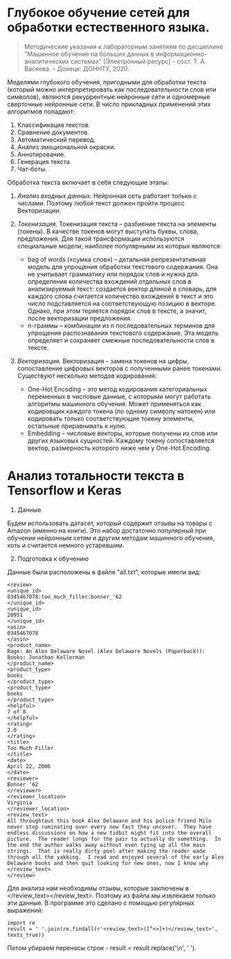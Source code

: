 # Глубокое обучение сетей для обработки естественного языка.

>Методические указания к лабораторным занятиям по дисциплине "Машинное обучение на больших данных в информационно-аналитических системах" [Электронный ресурс] - сост. Т. А. Васяева. – Донецк: ДОННТУ, 2020.

Моделями глубокого обучения, пригодными для обработки текста 
(который можно интерпретировать как последовательности слов или 
символов), являются рекуррентные нейронные сети и одномерные сверточные 
нейронные сети.
В число прикладных применений этих алгоритмов попадают: 
1. Классификация текстов. 
2. Сравнение документов. 
3. Автоматический перевод. 
4. Анализ эмоциональной окраски. 
5. Аннотирование. 
6. Генерация текста. 
7. Чат-боты.

Обработка текста включает в себя следующие этапы: 
1. *Анализ входных данных.* Нейронная сеть работает только с числами. 
Поэтому любой текст должен пройти процесс Векторизации. 
2. *Токенизация.* Токенизация текста – разбиение текста на элементы 
(токены). В качестве токенов могут выступать буквы, слова, предложения. Для 
такой трансформации используются специальные модели, наиболее 
популярными из которых являются:

    * bag of words («cумка слов») – детальная репрезентативная модель для 
упрощения обработки текстового содержания. Она не учитывает грамматику 
или порядок слов и нужна для определения количества вхождений отдельных слов в анализируемый текст: создается вектор длиной в словарь, для каждого 
слова считается количество вхождений в текст и это число подставляется на 
соответствующую позицию в векторе. Однако, при этом теряется порядок слов 
в тексте, а значит, после векторизации предложения. 
    * n-граммы – комбинации из n последовательных терминов для 
упрощения распознавания текстового содержание. Эта модель определяет и 
сохраняет смежные последовательности слов в тексте.

3. *Векторизация.* Векторизация – замена токенов на цифры, 
сопоставление цифровых векторов с полученными ранее токенами. Существуют несколько методов кодирования: 
    - One-Hot Encoding – это метод кодирования категориальных переменных в 
числовые данные, с которыми могут работать алгоритмы машинного обучения. 
Может применяться как кодировщик каждого токена (по одному символу 
натокен) или кодировать только соответствующие токену элементы, остальные 
приравнивать к нулю.
    - Embedding – числовые векторы, которые получены из слов или других 
языковых сущностей. Каждому токену сопоставляется вектор, размерность 
которого ниже чем у One-Hot Encoding.

# Анализ тотальности текста в Tensorflow и Keras

1. Данные

Будем использовать датасет, который содержит отзывы на товары с Amazon (именно на книги). Это набор 
достаточно популярный при обучении нейронным сетям и другим методам 
машинного обучения, хоть и считается немного устаревшим.

2. Подготовка к обучению

Данные были расположены в файле "all.txt", которые имели вид:
```
<review>
<unique_id>
0345467078:too_much_filler:bonner_'62
</unique_id>
<unique_id>
20951
</unique_id>
<asin>
0345467078
</asin>
<product_name>
Rage: An Alex Delaware Novel (Alex Delaware Novels (Paperback)): Books: Jonathan Kellerman
</product_name>
<product_type>
books
</product_type>
<product_type>
books
</product_type>
<helpful>
7 of 8
</helpful>
<rating>
2.0
</rating>
<title>
Too Much Filler
</title>
<date>
April 22, 2006
</date>
<reviewer>
Bonner '62
</reviewer>
<reviewer_location>
Virginia
</reviewer_location>
<review_text>
All throughtout this book Alex Delaware and his police friend Milo never stop ruminating over every new fact they uncover.  They have endless discussions on how a new tidbit might fit into the overall picture.  The reader longs for the pair to actually do something.  In the end the author walks away without even tying up all the main strings.  That is really dirty pool after making the reader wade through all the yakking.  I read and enjoyed several of the early Alex Delaware books and then quit looking for new ones, now I know why
</review_text>
</review>
```

Для анализа нам необходимы отзывы, которые заключены в </review_text></review_text>. Поэтому из файла мы извлекаем только эти данные. В программе это сделано с помощью регулярных выражений:
```
import re
result = ' '.join(re.findall(r'<review_text>([^<>]+)</review_text>', texts_true))
```
Потом убираем переносы строк - result = result.replace('\n', ' ').
